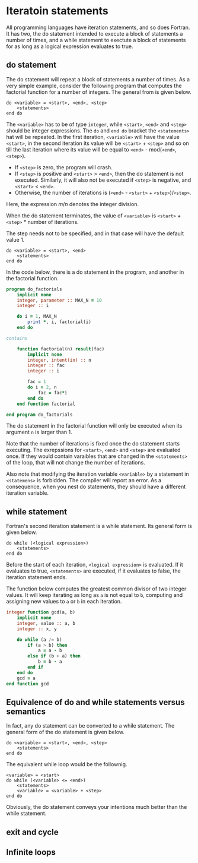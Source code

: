 # Iteratoin statements

All programming languages have iteration statements, and so does Fortran.  It has two,
the do statement intended to execute a block of statements a number of times, and
a while statement to exectute a block of statements for as long as a logical expression
evaluates to true.

## do statement

The do statement will repeat a block of statements a number of times.  As a very
simple example, consider the following program that computes the factorial function
for a number of integers.  The general from is given below.

~~~~
do <variable> = <start>, <end>, <step>
    <statements>
end do
~~~~

The `<variable>` has to be of type `integer`, while `<start>`, `<end>` and `<step>`
should be integer expressions.  The `do` and `end do` bracket the `<statements>`
hat will be repeated.  In the first iteration, `<variable>` will have the value
`<start>`, in the second iteration its value will be `<start>` + `<step>` and
so on till the last iteration where its value will be equal to
`<end>` - mod(`<end>`, `<step>`).

  * If `<step>` is zero, the program will crash.
  * If `<step>` is positive and `<start>` > `<end>`, then the do statement is not
    executed.  Similarly, it will also not be executed if `<step>` is negative, and
    `<start>` < `<end>`.
  * Otherwise, the number of iterations is (`<end>` - `<start>` + `<step>`)/`<step>`.

Here, the expression *m*/*n* denotes the integer division.

When the do statement terminates, the value of `<variable>` is
`<start>` + `<step>` \* number of iterations.

The step needs not to be specified, and in that case will have the default value 1.

~~~~
do <variable> = <start>, <end>
    <statements>
end do
~~~~

In the code below, there is a do statement in the program, and another in the
factorial function.

~~~~fortran
program do_factorials
    implicit none
    integer, parameter :: MAX_N = 10
    integer :: i

    do i = 1, MAX_N
        print *, i, factorial(i)
    end do

contains

    function factorial(n) result(fac)
        implicit none
        integer, intent(in) :: n
        integer :: fac
        integer :: i

        fac = 1
        do i = 2, n
            fac = fac*i
        end do
    end function factorial

end program do_factorials
~~~~

The do statement in the factorial function will only be executed when its argument
`n` is larger than 1.

Note that the number of iterations is fixed once the do statement starts executing.
The exrepssions for `<start>`, `<end>` and `<step>` are evaluated once.  If they
would contain varaibles that are changed in the `<statements>` of the loop, that will
not change the number of iterations.

Also note that modifying the iteration variable `<variable>` by a statement in
`<statemens>` is forbidden.  The compiler will report an error.  As a consequence,
when you nest do statements, they should have a different iteration variable.


## while statement

Fortran's second iteration statement is a while statement.  Its general form is given
below.

~~~~
do while (<logical expression>)
    <statements>
end do
~~~~

Before the start of each iteration, `<logical expression>` is evaluated.  If it
evaluates to true, `<statements>` are executed, if it evaluates to false, the
iteration statement ends.

The function below computes the greatest common divisor of two integer values. It
will keep iterating as long as `a` is not equal to `b`, computing and assigning new
values to `a` or `b` in each iteration.

~~~~fortran
integer function gcd(a, b)
    implicit none
    integer, value :: a, b
    integer :: x, y

    do while (a /= b)
        if (a > b) then
            a = a - b
        else if (b > a) then
            b = b - a
        end if
    end do
    gcd = a
end function gcd
~~~~


## Equivalence of do and while statements versus semantics

In fact, any do statement can be converted to a while statement.  The general form
of the do statement is given below.

~~~~
do <variable> = <start>, <end>, <step>
    <statements>
end do
~~~~

The equivalent while loop would be the follownig.

~~~~
<variable> = <start>
do while (<variable> <= <end>)
    <statements>
    <variable> = <variable> + <step>
end do
~~~~

Obviously, the do statement conveys your intentions much better than the while
statement.


## exit and cycle


## Infinite loops
